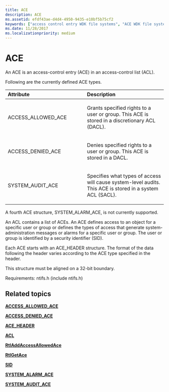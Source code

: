 ```yaml
---
title: ACE
description: ACE
ms.assetid: efdf43ae-d4d4-4950-9435-e10bf5b75cf2
keywords: ["access control entry WDK file systems", "ACE WDK file systems"]
ms.date: 11/28/2017
ms.localizationpriority: medium
---
```


# ACE





An ACE is an access-control entry (ACE) in an access-control list (ACL).

Following are the currently defined ACE types.

<table>
<colgroup>
<col width="50%" />
<col width="50%" />
</colgroup>
<thead>
<tr class="header">
<th align="left">Attribute</th>
<th align="left">Description</th>
</tr>
</thead>
<tbody>
<tr class="odd">
<td align="left"><p>ACCESS_ALLOWED_ACE</p></td>
<td align="left"><p>Grants specified rights to a user or group. This ACE is stored in a discretionary ACL (DACL).</p></td>
</tr>
<tr class="even">
<td align="left"><p>ACCESS_DENIED_ACE</p></td>
<td align="left"><p>Denies specified rights to a user or group. This ACE is stored in a DACL.</p></td>
</tr>
<tr class="odd">
<td align="left"><p>SYSTEM_AUDIT_ACE</p></td>
<td align="left"><p>Specifies what types of access will cause system-level audits. This ACE is stored in a system ACL (SACL).</p></td>
</tr>
</tbody>
</table>

 

A fourth ACE structure, SYSTEM\_ALARM\_ACE, is not currently supported.

An ACL contains a list of ACEs. An ACE defines access to an object for a specific user or group or defines the types of access that generate system-administration messages or alarms for a specific user or group. The user or group is identified by a security identifier (SID).

Each ACE starts with an ACE\_HEADER structure. The format of the data following the header varies according to the ACE type specified in the header.

This structure must be aligned on a 32-bit boundary.

Requirements: ntifs.h (include ntifs.h)

## Related topics


[**ACCESS\_ALLOWED\_ACE**](https://msdn.microsoft.com/library/windows/hardware/ff538796)

[**ACCESS\_DENIED\_ACE**](https://msdn.microsoft.com/library/windows/hardware/ff538831)

[**ACE\_HEADER**](https://msdn.microsoft.com/library/windows/hardware/ff538847)

[**ACL**](https://msdn.microsoft.com/library/windows/hardware/ff538866)

[**RtlAddAccessAllowedAce**](https://msdn.microsoft.com/library/windows/hardware/ff552092)

[**RtlGetAce**](https://msdn.microsoft.com/library/windows/hardware/ff552288)

[**SID**](https://msdn.microsoft.com/library/windows/hardware/ff556740)

[**SYSTEM\_ALARM\_ACE**](https://msdn.microsoft.com/library/windows/hardware/ff556769)

[**SYSTEM\_AUDIT\_ACE**](https://msdn.microsoft.com/library/windows/hardware/ff556771)

 

 






